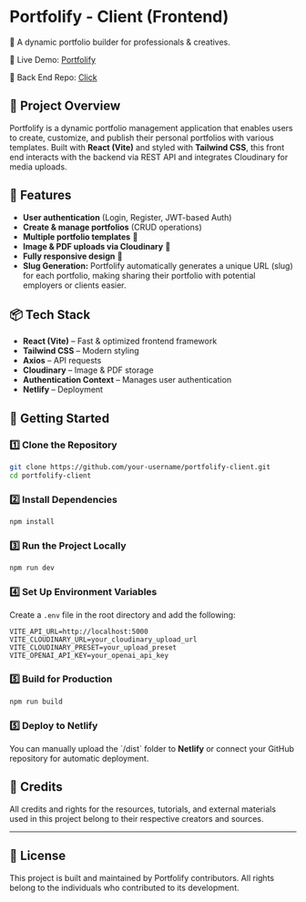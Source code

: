 # Portfolify - Client (Frontend)  
🚀 A dynamic portfolio builder for professionals & creatives.  

🔗 Live Demo: [Portfolify](https://portfolify-project.netlify.app/) 

🔗 Back End Repo: [Click](https://github.com/Project-Portfolify/portfolify-server)  


## 📌 Project Overview  
Portfolify is a dynamic portfolio management application that enables users to create, customize, and publish their personal portfolios with various templates. Built with **React (Vite)** and styled with **Tailwind CSS**, this front end interacts with the backend via REST API and integrates Cloudinary for media uploads.


## 🔧 Features
- **User authentication** (Login, Register, JWT-based Auth)  
- **Create & manage portfolios** (CRUD operations)  
- **Multiple portfolio templates** 🎨  
- **Image & PDF uploads via Cloudinary** 📁  
- **Fully responsive design** 📱
- **Slug Generation:** Portfolify automatically generates a unique URL (slug) for each portfolio, making sharing their portfolio with potential employers or clients easier.


## 📦 Tech Stack  
- **React (Vite)** – Fast & optimized frontend framework  
- **Tailwind CSS** – Modern styling  
- **Axios** – API requests  
- **Cloudinary** – Image & PDF storage  
- **Authentication Context** – Manages user authentication  
- **Netlify** – Deployment  


## 🚀 Getting Started

### 1️⃣ Clone the Repository
```sh
git clone https://github.com/your-username/portfolify-client.git
cd portfolify-client
```

### 2️⃣ Install Dependencies
```sh
npm install
```

### 3️⃣ Run the Project Locally
```sh
npm run dev
```


### 4️⃣ Set Up Environment Variables
Create a `.env` file in the root directory and add the following:

```env
VITE_API_URL=http://localhost:5000
VITE_CLOUDINARY_URL=your_cloudinary_upload_url
VITE_CLOUDINARY_PRESET=your_upload_preset
VITE_OPENAI_API_KEY=your_openai_api_key
```

### 5️⃣ Build for Production
```sh
npm run build
```

### 5️⃣ Deploy to Netlify

You can manually upload the \`/dist\` folder to **Netlify** or connect your GitHub repository for automatic deployment.


## 🤝 Credits
All credits and rights for the resources, tutorials, and external materials used in this project belong to their respective creators and sources.

---

## 📜 License
This project is built and maintained by Portfolify contributors. All rights belong to the individuals who contributed to its development.
